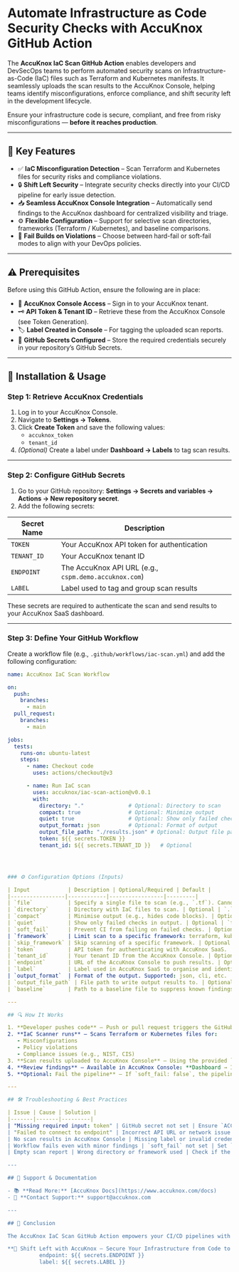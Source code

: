 # Automate Infrastructure as Code Security Checks with AccuKnox GitHub Action

The **AccuKnox IaC Scan GitHub Action** enables developers and DevSecOps teams to perform automated security scans on Infrastructure-as-Code (IaC) files such as Terraform and Kubernetes manifests. It seamlessly uploads the scan results to the AccuKnox Console, helping teams identify misconfigurations, enforce compliance, and shift security left in the development lifecycle.

Ensure your infrastructure code is secure, compliant, and free from risky misconfigurations — **before it reaches production**.

---

## 🎯 Key Features

- ✅ **IaC Misconfiguration Detection** – Scan Terraform and Kubernetes files for security risks and compliance violations.  
- 🔒 **Shift Left Security** – Integrate security checks directly into your CI/CD pipeline for early issue detection.  
- 📥 **Seamless AccuKnox Console Integration** – Automatically send findings to the AccuKnox dashboard for centralized visibility and triage.  
- ⚙️ **Flexible Configuration** – Support for selective scan directories, frameworks (Terraform / Kubernetes), and baseline comparisons.  
- 🚦 **Fail Builds on Violations** – Choose between hard-fail or soft-fail modes to align with your DevOps policies.  

---

## ⚠️ Prerequisites

Before using this GitHub Action, ensure the following are in place:

- 🔐 **AccuKnox Console Access** – Sign in to your AccuKnox tenant.  
- 🗝️ **API Token & Tenant ID** – Retrieve these from the AccuKnox Console (see Token Generation).  
- 🏷️ **Label Created in Console** – For tagging the uploaded scan reports.  
- 🔑 **GitHub Secrets Configured** – Store the required credentials securely in your repository’s GitHub Secrets.  

---

## 📌 Installation & Usage

### Step 1: Retrieve AccuKnox Credentials

1. Log in to your AccuKnox Console.  
2. Navigate to **Settings → Tokens**.  
3. Click **Create Token** and save the following values:  
   - `accuknox_token`  
   - `tenant_id`  
4. *(Optional)* Create a label under **Dashboard → Labels** to tag scan results.  

---

### Step 2: Configure GitHub Secrets

1. Go to your GitHub repository: **Settings → Secrets and variables → Actions → New repository secret**.  
2. Add the following secrets:

| Secret Name | Description |
|------------|-------------|
| `TOKEN`    | Your AccuKnox API token for authentication |
| `TENANT_ID`| Your AccuKnox tenant ID |
| `ENDPOINT` | The AccuKnox API URL (e.g., `cspm.demo.accuknox.com`) |
| `LABEL`    | Label used to tag and group scan results |

These secrets are required to authenticate the scan and send results to your AccuKnox SaaS dashboard.

---

### Step 3: Define Your GitHub Workflow

Create a workflow file (e.g., `.github/workflows/iac-scan.yml`) and add the following configuration:

```yaml
name: AccuKnox IaC Scan Workflow

on:
  push:
    branches:
      - main
  pull_request:
    branches:
      - main

jobs:
  tests:
    runs-on: ubuntu-latest
    steps:
      - name: Checkout code
        uses: actions/checkout@v3

      - name: Run IaC scan
        uses: accuknox/iac-scan-action@v0.0.1
        with:
          directory: "."              # Optional: Directory to scan
          compact: true               # Optional: Minimize output
          quiet: true                 # Optional: Show only failed checks
          output_format: json         # Optional: Format of output
          output_file_path: "./results.json" # Optional: Output file path
          token: ${{ secrets.TOKEN }}
          tenant_id: ${{ secrets.TENANT_ID }}   # Optional




### ⚙️ Configuration Options (Inputs)

| Input            | Description | Optional/Required | Default |
|-----------------|------------|-----------------|---------|
| `file`           | Specify a single file to scan (e.g., `.tf`). Cannot be used with a directory. | Optional | — |
| `directory`      | Directory with IaC files to scan. | Optional | `.` (current directory) |
| `compact`        | Minimise output (e.g., hides code blocks). | Optional | — |
| `quiet`          | Show only failed checks in output. | Optional | `false` |
| `soft_fail`      | Prevent CI from failing on failed checks. | Optional | `false` |
| `framework`      | Limit scan to a specific framework: terraform, kubernetes, etc. (lowercase) | Optional | `all` |
| `skip_framework` | Skip scanning of a specific framework. | Optional | — |
| `token`          | API token for authenticating with AccuKnox SaaS. | Required | — |
| `tenant_id`      | Your tenant ID from the AccuKnox Console. | Optional | — |
| `endpoint`       | URL of the AccuKnox Console to push results. | Optional | `cspm.demo.accuknox.com` |
| `label`          | Label used in AccuKnox SaaS to organise and identify scan results. | Required | — |
| `output_format`  | Format of the output. Supported: json, cli, etc. | Optional | `cli` |
| `output_file_path` | File path to write output results to. | Optional | — |
| `baseline`       | Path to a baseline file to suppress known findings | Optional | `baseline` |

---

## 🔍 How It Works

1. **Developer pushes code** – Push or pull request triggers the GitHub Action.  
2. **IaC Scanner runs** – Scans Terraform or Kubernetes files for:  
   - Misconfigurations  
   - Policy violations  
   - Compliance issues (e.g., NIST, CIS)  
3. **Scan results uploaded to AccuKnox Console** – Using the provided `token`, `tenant_id`, and `label`.  
4. **Review findings** – Available in AccuKnox Console: **Dashboard → Issues → Findings → Filter by IaC Findings**.  
5. **Optional: Fail the pipeline** – If `soft_fail: false`, the pipeline will break on violations, enforcing CI/CD security.  

---

## 🛠️ Troubleshooting & Best Practices

| Issue | Cause | Solution |
|-------|-------|---------|
| "Missing required input: token" | GitHub secret not set | Ensure `ACCUKNOX_TOKEN` is added in Settings → Secrets |
| "Failed to connect to endpoint" | Incorrect API URL or network issue | Check if the endpoint is correct and accessible |
| No scan results in AccuKnox Console | Missing label or invalid credentials | Verify label, token, and tenant_id values |
| Workflow fails even with minor findings | `soft_fail` not set | Set `soft_fail: true` if you want the build to continue despite findings |
| Empty scan report | Wrong directory or framework used | Check if the directory and framework inputs are correctly set and point to valid IaC files |

---

## 📖 Support & Documentation

- 📚 **Read More:** [AccuKnox Docs](https://www.accuknox.com/docs)  
- 📧 **Contact Support:** support@accuknox.com  

---

## 🏁 Conclusion

The AccuKnox IaC Scan GitHub Action empowers your CI/CD pipelines with automated security scanning for Terraform and Kubernetes configurations. Identify misconfigurations early, enforce policy controls, and maintain continuous compliance for your infrastructure code.

**🔐 Shift Left with AccuKnox – Secure Your Infrastructure from Code to Cloud! ☁️🛡️**
          endpoint: ${{ secrets.ENDPOINT }}
          label: ${{ secrets.LABEL }}
